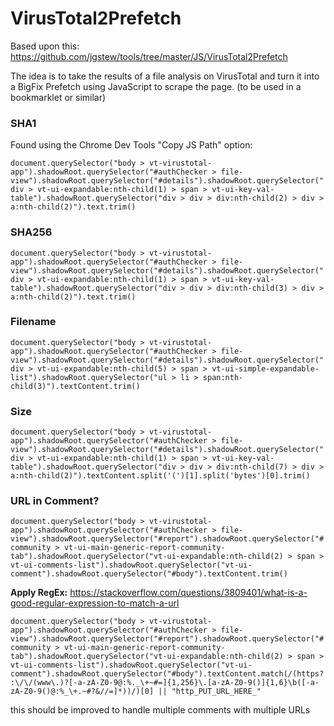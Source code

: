 # VirusTotal2Prefetch
Based upon this: https://github.com/jgstew/tools/tree/master/JS/VirusTotal2Prefetch

The idea is to take the results of a file analysis on VirusTotal and turn it into a BigFix Prefetch using JavaScript to scrape the page. (to be used in a bookmarklet or similar)



### SHA1

Found using the Chrome Dev Tools "Copy JS Path" option:

`document.querySelector("body > vt-virustotal-app").shadowRoot.querySelector("#authChecker > file-view").shadowRoot.querySelector("#details").shadowRoot.querySelector("div > vt-ui-expandable:nth-child(1) > span > vt-ui-key-val-table").shadowRoot.querySelector("div > div > div:nth-child(2) > div > a:nth-child(2)").text.trim()`

### SHA256

`document.querySelector("body > vt-virustotal-app").shadowRoot.querySelector("#authChecker > file-view").shadowRoot.querySelector("#details").shadowRoot.querySelector("div > vt-ui-expandable:nth-child(1) > span > vt-ui-key-val-table").shadowRoot.querySelector("div > div > div:nth-child(3) > div > a:nth-child(2)").text.trim()`


### Filename

`document.querySelector("body > vt-virustotal-app").shadowRoot.querySelector("#authChecker > file-view").shadowRoot.querySelector("#details").shadowRoot.querySelector("div > vt-ui-expandable:nth-child(5) > span > vt-ui-simple-expandable-list").shadowRoot.querySelector("ul > li > span:nth-child(3)").textContent.trim()`

### Size

`document.querySelector("body > vt-virustotal-app").shadowRoot.querySelector("#authChecker > file-view").shadowRoot.querySelector("#details").shadowRoot.querySelector("div > vt-ui-expandable:nth-child(1) > span > vt-ui-key-val-table").shadowRoot.querySelector("div > div > div:nth-child(7) > div > a:nth-child(2)").textContent.split('(')[1].split('bytes')[0].trim()`

### URL in Comment?

`document.querySelector("body > vt-virustotal-app").shadowRoot.querySelector("#authChecker > file-view").shadowRoot.querySelector("#report").shadowRoot.querySelector("#community > vt-ui-main-generic-report-community-tab").shadowRoot.querySelector("vt-ui-expandable:nth-child(2) > span > vt-ui-comments-list").shadowRoot.querySelector("vt-ui-comment").shadowRoot.querySelector("#body").textContent.trim()`

**Apply RegEx:**  https://stackoverflow.com/questions/3809401/what-is-a-good-regular-expression-to-match-a-url

`document.querySelector("body > vt-virustotal-app").shadowRoot.querySelector("#authChecker > file-view").shadowRoot.querySelector("#report").shadowRoot.querySelector("#community > vt-ui-main-generic-report-community-tab").shadowRoot.querySelector("vt-ui-expandable:nth-child(2) > span > vt-ui-comments-list").shadowRoot.querySelector("vt-ui-comment").shadowRoot.querySelector("#body").textContent.match(/(https?:\/\/(www\.)?[-a-zA-Z0-9@:%._\+~#=]{1,256}\.[a-zA-Z0-9()]{1,6}\b([-a-zA-Z0-9()@:%_\+.~#?&//=]*))/)[0] || "http_PUT_URL_HERE_"`

this should be improved to handle multiple comments with multiple URLs
